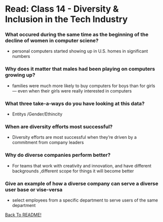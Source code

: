 # Read: Class 14 - Diversity & Inclusion in the Tech Industry

### What occured during the same time as the beginning of the decline of women in computer sciene?

* personal computers started showing up in U.S. homes in significant numbers

### Why does it matter that males had been playing on computers growing up?

* families were much more likely to buy computers for boys than for girls — even when their girls were really interested in computers

### What three take-a-ways do you have looking at this data?

* Entitys /Gender/Ethincity

### When are diversity efforts most successful?

* Diversity efforts are most successful when they’re driven by a commitment from company leaders

### Why do diverse companies perform better?

* For teams that work with creativity and innovation, and have different backgrounds ,different scope for things it will become better

### Give an example of how a diverse company can serve a diverse user base or vise-versa

* select employees from a specific department to serve users of the same department

[Back To README!](https://yousefabujalboush.github.io/reading-notes/)
